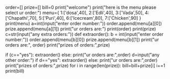 order=[]
prize=[]
bill=0
print("welcome")
print("here is the menu please select ur order:")
menu={
    1:['dosa',40],
    2:['Edli',40],
    3:['Vada',50],
    4:['Chapathi',70],
    5:['Puri',40],
    6:['Icecream',80],
    7:['Chicken',90]
}
print(menu)
a=int(input("enter order number:"))
order.append(menu[a][0])
prize.append(menu[a][1])
print("ur orders are:")
print(order)
print(prize)
c=str(input("any extra orders:"))
def extraorder():
    b = int(input("enter order number:"))
    order.append(menu[b][0])
    prize.append(menu[b][1])
    print("ur orders are:", order)
    print("prizes of orders:",prize)

if (c=="yes"):
        extraorder()
else:
    print("ur orders are:",order)
d=input("any other order:")
if d=="yes":
    extraorder()
else:
    print("ur orders are:",order)
    print("prizes of orders:",prize)
for i in range(len(prize)):
    bill=bill+prize[i]
    i+=1
print(bill)
